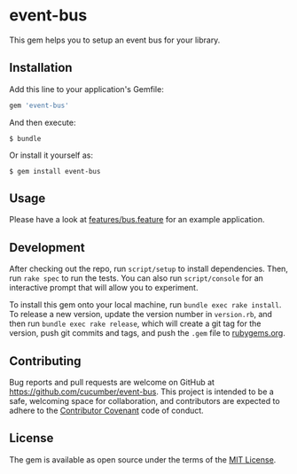 # event-bus

This gem helps you to setup an event bus for your library.

## Installation

Add this line to your application's Gemfile:

```ruby
gem 'event-bus'
```

And then execute:

    $ bundle

Or install it yourself as:

    $ gem install event-bus

## Usage

Please have a look at [features/bus.feature](https://github.com/cucumber/event-bus/blob/master/features/bus.feature) for an
example application.

## Development

After checking out the repo, run `script/setup` to install dependencies. Then, run
`rake spec` to run the tests. You can also run `script/console` for an interactive
prompt that will allow you to experiment.

To install this gem onto your local machine, run `bundle exec rake install`. To release a new version, update the version number in `version.rb`, and then run `bundle exec rake release`, which will create a git tag for the version, push git commits and tags, and push the `.gem` file to [rubygems.org](https://rubygems.org).

## Contributing

Bug reports and pull requests are welcome on GitHub at
https://github.com/cucumber/event-bus. This project is intended to be a
safe, welcoming space for collaboration, and contributors are expected to
adhere to the [Contributor Covenant](contributor-covenant.org) code of conduct.


## License

The gem is available as open source under the terms of the [MIT
License](http://opensource.org/licenses/MIT).

